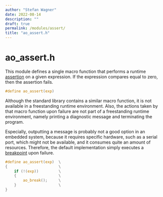 ```yaml
---
author: "Stefan Wagner"
date: 2022-08-14
description: ""
draft: true
permalink: /modules/assert/
title: "ao_assert.h"
---
```


# ao_assert.h

This module defines a single macro function that performs a runtime [assertion](https://en.wikipedia.org/wiki/Assertion_(software_development)) on a given expression. If the expression compares equal to zero, then the assertion fails. 

```c
#define ao_assert(exp)
```

Although the standard library contains a similar macro function, it is not available in a freestanding runtime environment. Also, the actions taken by that macro function upon failure are not part of a freestanding runtime environment, namely printing a diagnostic message and terminating the program. 

Especially, outputting a message is probably not a good option in an embedded system, because it requires specific hardware, such as a serial port, which might not be available, and it consumes quite an amount of resources. Therefore, the default implementation simply executes a [breakpoint](break.md) upon failure.

```c
#define ao_assert(exp)  \
{                       \
    if (!(exp))         \
    {                   \
        ao_break();     \
    }                   \
}
```

